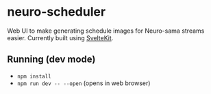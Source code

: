 # neuro-scheduler

Web UI to make generating schedule images for Neuro-sama streams easier. Currently built using [SvelteKit](https://kit.svelte.dev/).

## Running (dev mode)

- `npm install`
- `npm run dev -- --open` (opens in web browser)
